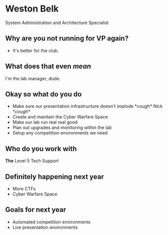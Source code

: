 # Weston Belk

System Administration and Architecture Specialist



## Why are you not running for VP again?

* It's better for the club.



## What does that even *mean*

I'm the lab manager, dude.



## Okay so what do you do

* Make sure our presentation infrastructure doesn't implode \**cough\** Nick \**cough\**
* Create and maintain the Cyber Warfare Space
* Make our lab run real real good
* Plan out upgrades and monitoring within the lab
* Setup any competition environments we need



## Who do you work with

**The** Level 5 Tech Support



## Definitely happening next year

* More CTFs
* Cyber Warfare Space



## Goals for next year

* Automated competition environments
* Live presentation environments
